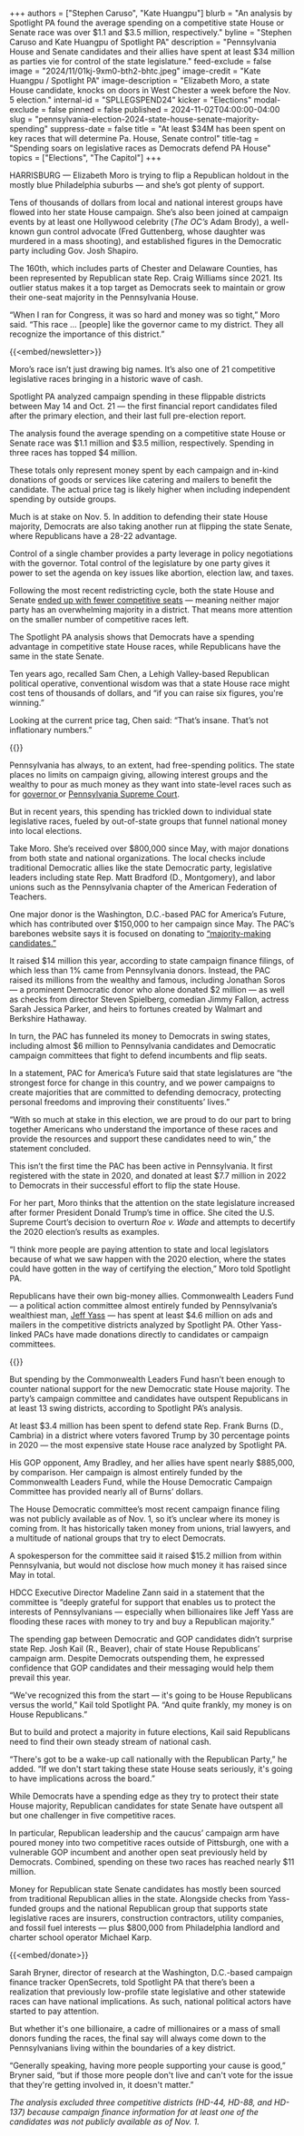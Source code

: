 +++
authors = ["Stephen Caruso", "Kate Huangpu"]
blurb = "An analysis by Spotlight PA found the average spending on a competitive state House or Senate race was over $1.1 and $3.5 million, respectively."
byline = "Stephen Caruso and Kate Huangpu of Spotlight PA"
description = "Pennsylvania House and Senate candidates and their allies have spent at least $34 million as parties vie for control of the state legislature."
feed-exclude = false
image = "2024/11/01kj-9xm0-bth2-bhtc.jpeg"
image-credit = "Kate Huangpu / Spotlight PA"
image-description = "Elizabeth Moro, a state House candidate, knocks on doors in West Chester a week before the Nov. 5 election."
internal-id = "SPLLEGSPEND24"
kicker = "Elections"
modal-exclude = false
pinned = false
published = 2024-11-02T04:00:00-04:00
slug = "pennsylvania-election-2024-state-house-senate-majority-spending"
suppress-date = false
title = "At least $34M has been spent on key races that will determine Pa. House, Senate control"
title-tag = "Spending soars on legislative races as Democrats defend PA House"
topics = ["Elections", "The Capitol"]
+++

HARRISBURG — Elizabeth Moro is trying to flip a Republican holdout in the mostly blue Philadelphia suburbs — and she’s got plenty of support.

Tens of thousands of dollars from local and national interest groups have flowed into her state House campaign. She’s also been joined at campaign events by at least one Hollywood celebrity (<em>The OC’s</em> Adam Brody), a well-known gun control advocate (Fred Guttenberg, whose daughter was murdered in a mass shooting), and established figures in the Democratic party including Gov. Josh Shapiro.

The 160th, which includes parts of Chester and Delaware Counties, has been represented by Republican state Rep. Craig Williams since 2021. Its outlier status makes it a top target as Democrats seek to maintain or grow their one-seat majority in the Pennsylvania House.

“When I ran for Congress, it was so hard and money was so tight,” Moro said. “This race … \[people\] like the governor came to my district. They all recognize the importance of this district.”

{{<embed/newsletter>}}

Moro’s race isn’t just drawing big names. It’s also one of 21 competitive legislative races bringing in a historic wave of cash.

Spotlight PA analyzed campaign spending in these flippable districts between May 14 and Oct. 21 — the first financial report candidates filed after the primary election, and their last full pre-election report.

The analysis found the average spending on a competitive state House or Senate race was $1.1 million and $3.5 million, respectively. Spending in three races has topped $4 million.

These totals only represent money spent by each campaign and in-kind donations of goods or services like catering and mailers to benefit the candidate. The actual price tag is likely higher when including independent spending by outside groups.

Much is at stake on Nov. 5. In addition to defending their state House majority, Democrats are also taking another run at flipping the state Senate, where Republicans have a 28-22 advantage.

Control of a single chamber provides a party leverage in policy negotiations with the governor. Total control of the legislature by one party gives it power to set the agenda on key issues like abortion, election law, and taxes.

Following the most recent redistricting cycle, both the state House and Senate <a href="https://www.spotlightpa.org/news/2022/10/pa-election-2022-redistricting-maps-legislative-races/">ended up with fewer competitive seats</a> — meaning neither major party has an overwhelming majority in a district. That means more attention on the smaller number of competitive races left.

The Spotlight PA analysis shows that Democrats have a spending advantage in competitive state House races, while Republicans have the same in the state Senate.

Ten years ago, recalled Sam Chen, a Lehigh Valley-based Republican political operative, conventional wisdom was that a state House race might cost tens of thousands of dollars, and “if you can raise six figures, you&#39;re winning.”

Looking at the current price tag, Chen said: “That’s insane. That’s not inflationary numbers.”

{{<flourish src="visualisation/20095052" >}}

Pennsylvania has always, to an extent, had free-spending politics. The state places no limits on campaign giving, allowing interest groups and the wealthy to pour as much money as they want into state-level races such as for <a href="https://www.spotlightpa.org/news/2022/09/pa-election-2022-shapiro-mastriano-governor-race-donors-spending/">governor </a>or <a href="https://www.spotlightpa.org/news/2023/11/pennsylvania-election-results-abortion-supreme-court-spending/">Pennsylvania Supreme Court</a>.

But in recent years, this spending has trickled down to individual state legislative races, fueled by out-of-state groups that funnel national money into local elections.

Take Moro. She’s received over $800,000 since May, with major donations from both state and national organizations. The local checks include traditional Democratic allies like the state Democratic party, legislative leaders including state Rep. Matt Bradford (D., Montgomery), and labor unions such as the Pennsylvania chapter of the American Federation of Teachers.

One major donor is the Washington, D.C.-based PAC for America’s Future, which has contributed over $150,000 to her campaign since May. The PAC’s barebones website says it is focused on donating to <a href="https://thepacforamericasfuture.org/">“majority-making candidates.” </a>

It raised $14 million this year, according to state campaign finance filings, of which less than 1% came from Pennsylvania donors. Instead, the PAC raised its millions from the wealthy and famous, including Jonathan Soros — a prominent Democratic donor who alone donated $2 million — as well as checks from director Steven Spielberg, comedian Jimmy Fallon, actress Sarah Jessica Parker, and heirs to fortunes created by Walmart and Berkshire Hathaway.

In turn, the PAC has funneled its money to Democrats in swing states, including almost $6 million to Pennsylvania candidates and Democratic campaign committees that fight to defend incumbents and flip seats.

In a statement, PAC for America’s Future said that state legislatures are “the strongest force for change in this country, and we power campaigns to create majorities that are committed to defending democracy, protecting personal freedoms and improving their constituents’ lives.”

“With so much at stake in this election, we are proud to do our part to bring together Americans who understand the importance of these races and provide the resources and support these candidates need to win,” the statement concluded.

This isn’t the first time the PAC has been active in Pennsylvania. It first registered with the state in 2020, and donated at least $7.7 million in 2022 to Democrats in their successful effort to flip the state House.

For her part, Moro thinks that the attention on the state legislature increased after former President Donald Trump’s time in office. She cited the U.S. Supreme Court’s decision to overturn <em>Roe v. Wade</em> and attempts to decertify the 2020 election’s results as examples.

“I think more people are paying attention to state and local legislators because of what we saw happen with the 2020 election, where the states could have gotten in the way of certifying the election,” Moro told Spotlight PA.<strong><em></em></strong>

Republicans have their own big-money allies. Commonwealth Leaders Fund — a political action committee almost entirely funded by Pennsylvania’s wealthiest man, <a href="https://www.spotlightpa.org/news/2022/05/pa-primary-2022-billionaire-donations-jeff-yass/">Jeff Yass</a> — has spent at least $4.6 million on ads and mailers in the competitive districts analyzed by Spotlight PA. Other Yass-linked PACs have made donations directly to candidates or campaign committees.

{{<flourish src="visualisation/20095814" >}}

But spending by the Commonwealth Leaders Fund hasn’t been enough to counter national support for the new Democratic state House majority. The party’s campaign committee and candidates have outspent Republicans in at least 13 swing districts, according to Spotlight PA’s analysis.

At least $3.4 million has been spent to defend state Rep. Frank Burns (D., Cambria) in a district where voters favored Trump by 30 percentage points in 2020 — the most expensive state House race analyzed by Spotlight PA.

His GOP opponent, Amy Bradley, and her allies have spent nearly $885,000, by comparison. Her campaign is almost entirely funded by the Commonwealth Leaders Fund, while the House Democratic Campaign Committee has provided nearly all of Burns’ dollars.

The House Democratic committee’s most recent campaign finance filing was not publicly available as of Nov. 1, so it’s unclear where its money is coming from. It has historically taken money from unions, trial lawyers, and a multitude of national groups that try to elect Democrats.

A spokesperson for the committee said it raised $15.2 million from within Pennsylvania, but would not disclose how much money it has raised since May in total.

HDCC Executive Director Madeline Zann said in a statement that the committee is “deeply grateful for support that enables us to protect the interests of Pennsylvanians — especially when billionaires like Jeff Yass are flooding these races with money to try and buy a Republican majority.”

The spending gap between Democratic and GOP candidates didn’t surprise state Rep. Josh Kail (R., Beaver), chair of state House Republicans’ campaign arm. Despite Democrats outspending them, he expressed confidence that GOP candidates and their messaging would help them prevail this year.

“We&#39;ve recognized this from the start — it&#39;s going to be House Republicans versus the world,” Kail told Spotlight PA. “And quite frankly, my money is on House Republicans.”

But to build and protect a majority in future elections, Kail said Republicans need to find their own steady stream of national cash.

“There&#39;s got to be a wake-up call nationally with the Republican Party,” he added. “If we don&#39;t start taking these state House seats seriously, it&#39;s going to have implications across the board.”

While Democrats have a spending edge as they try to protect their state House majority, Republican candidates for state Senate have outspent all but one challenger in five competitive races.

In particular, Republican leadership and the caucus’ campaign arm have poured money into two competitive races outside of Pittsburgh, one with a vulnerable GOP incumbent and another open seat previously held by Democrats. Combined, spending on these two races has reached nearly $11 million.

Money for Republican state Senate candidates has mostly been sourced from traditional Republican allies in the state. Alongside checks from Yass-funded groups and the national Republican group that supports state legislative races are insurers, construction contractors, utility companies, and fossil fuel interests — plus $800,000 from Philadelphia landlord and charter school operator Michael Karp.

{{<embed/donate>}}

Sarah Bryner, director of research at the Washington, D.C.-based campaign finance tracker OpenSecrets, told Spotlight PA that there’s been a realization that previously low-profile state legislative and other statewide races can have national implications. As such, national political actors have started to pay attention.

But whether it&#39;s one billionaire, a cadre of millionaires or a mass of small donors funding the races, the final say will always come down to the Pennsylvanians living within the boundaries of a key district.

“Generally speaking, having more people supporting your cause is good,” Bryner said, “but if those more people don&#39;t live and can&#39;t vote for the issue that they&#39;re getting involved in, it doesn&#39;t matter.”

<em>The analysis excluded three competitive districts (HD-44, HD-88, and HD-137) because campaign finance information for at least one of the candidates was not publicly available as of Nov. 1.</em>

